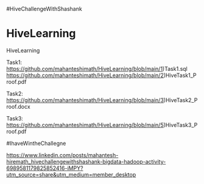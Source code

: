 

#HiveChallengeWithShashank
# HiveLearning
HiveLearning

Task1:
https://github.com/mahanteshimath/HiveLearning/blob/main/1)Task1.sql
https://github.com/mahanteshimath/HiveLearning/blob/main/2)HiveTask1_Proof.pdf

Task2:
https://github.com/mahanteshimath/HiveLearning/blob/main/3)HiveTask2_Proof.docx


Task3:
https://github.com/mahanteshimath/HiveLearning/blob/main/5)HiveTask3_Proof.pdf


#IhaveWintheChallegne 

https://www.linkedin.com/posts/mahantesh-hiremath_hivechallengewithshashank-bigdata-hadoop-activity-6989581179825852416-iMPY?utm_source=share&utm_medium=member_desktop

